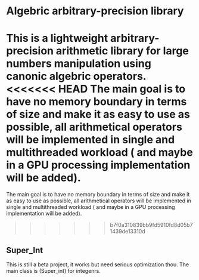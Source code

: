 # Algebric arbitrary-precision library
This is a lightweight arbitrary-precision arithmetic library for large numbers manipulation using canonic algebric operators. 
<<<<<<< HEAD
The main goal is to have no memory boundary  in terms of size and make it as easy to use as possible, all arithmetical operators will be implemented in single and multithreaded workload ( and maybe in a GPU processing implementation will be added).
=======
The main goal is to have no memory boundary in terms of size and make it as easy to use as possible, all arithmetical operators will be implemented in single and multithreaded workload ( and maybe in a GPU processing implementation will be added).
>>>>>>> b7f0a310839bb9fd5910fd8d05b71439de13310d
## Super_Int
This is still a beta project, it works but need serious optimization thou. The main class is (Super_int) for integenrs.
